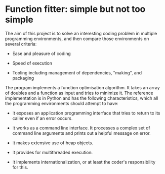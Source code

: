 # Function fitter: simple but not too simple

The aim of this project is to solve an interesting coding problem in multiple
programming environments, and then compare those environments on several
criteria:

- Ease and pleasure of coding

- Speed of execution

- Tooling including management of dependencies, "making", and packaging

The program implements a function optimisation algorithm. It takes an array of
doubles and a function as input and tries to minimize it. The reference
implementation is in Python and has the following characteristics, which all
the programming environments should attempt to have:

- It exposes an application programming interface that tries to return to its
  caller even if an error occurs.

- It works as a command line interface. It processes a complex set of command
  line arguments and prints out a helpful message on error.

- It makes extensive use of heap objects.

- It provides for multithreaded execution.

- It implements internationalization, or at least the coder's responsibility
  for this.
